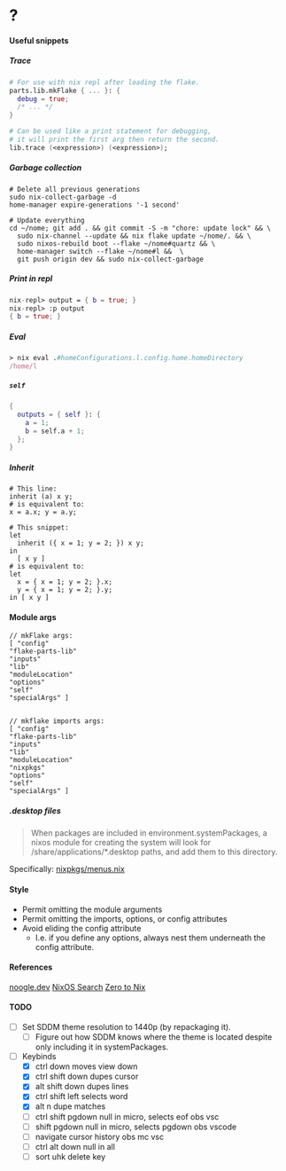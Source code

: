 # ?

#### Useful snippets

##### Trace

```nix
# For use with nix repl after loading the flake.
parts.lib.mkFlake { ... }: {
  debug = true;
  /* ... */
}

# Can be used like a print statement for debugging,
# it will print the first arg then return the second.
lib.trace (<expression>) (<expression>);
```

##### Garbage collection

```
# Delete all previous generations
sudo nix-collect-garbage -d
home-manager expire-generations '-1 second'

# Update everything
cd ~/nome; git add . && git commit -S -m "chore: update lock" && \
  sudo nix-channel --update && nix flake update ~/nome/. && \
  sudo nixos-rebuild boot --flake ~/nome#quartz && \
  home-manager switch --flake ~/nome#l &&  \
  git push origin dev && sudo nix-collect-garbage
```

##### Print in repl

```nix
nix-repl> output = { b = true; }
nix-repl> :p output
{ b = true; }
```

##### Eval

```nix
> nix eval .#homeConfigurations.l.config.home.homeDirectory
/home/l
```

##### `self`

```nix
{
  outputs = { self }: {
    a = 1;
    b = self.a + 1;
  };
}

```

##### Inherit

```
# This line:
inherit (a) x y;
# is equivalent to:
x = a.x; y = a.y;
```

```
# This snippet:
let
  inherit ({ x = 1; y = 2; }) x y;
in
  [ x y ]
# is equivalent to:
let
  x = { x = 1; y = 2; }.x;
  y = { x = 1; y = 2; }.y;
in [ x y ]
```

#### Module args

```
// mkFlake args:
[ "config"
"flake-parts-lib"
"inputs"
"lib"
"moduleLocation"
"options"
"self"
"specialArgs" ]


// mkflake imports args:
[ "config"
"flake-parts-lib"
"inputs"
"lib"
"moduleLocation"
"nixpkgs"
"options"
"self"
"specialArgs" ]
```

##### .desktop files

> When packages are included in environment.systemPackages, a nixos module for creating the system will look for <pkg>/share/applications/*.desktop paths, and add them to this directory.

Specifically: [nixpkgs/menus.nix](https://github.com/NixOS/nixpkgs/blob/7b2f9d4732d36d305d515f20c5caf7fe1961df80/nixos/modules/config/xdg/menus.nix)

#### Style

- Permit omitting the module arguments
- Permit omitting the imports, options, or config attributes
- Avoid eliding the config attribute
  - I.e. if you define any options, always nest them underneath the config attribute.

#### References

[noogle.dev](https://noogle.dev)
[NixOS Search](https://search.nixos.org/packages?channel=unstable)
[Zero to Nix](https://zero-to-nix.com)

#### TODO

- [ ] Set SDDM theme resolution to 1440p (by repackaging it).
  - [ ] Figure out how SDDM knows where the theme is located despite only including it in systemPackages.
- [ ] Keybinds
  - [x] ctrl down moves view down
  - [x] ctrl shift down dupes cursor
  - [x] alt shift down dupes lines
  - [x] ctrl shift left selects word
  - [x] alt n dupe matches
  - [ ] ctrl shift pgdown null in micro, selects eof obs vsc
  - [ ] shift pgdown null in micro, selects pgdown obs vscode
  - [ ] navigate cursor history obs mc vsc
  - [ ] ctrl alt down null in all
  - [ ] sort uhk delete key
